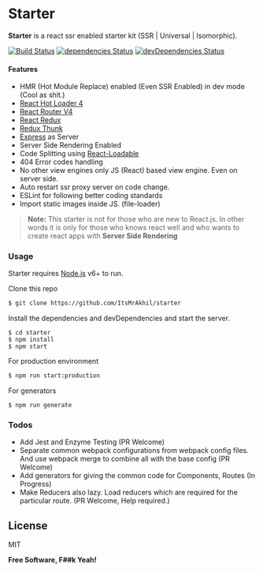 # Starter
**Starter** is a react ssr enabled starter kit (SSR | Universal | Isomorphic).

[![Build Status](https://travis-ci.org/ItsMrAkhil/starter.svg?branch=master)](https://travis-ci.org/ItsMrAkhil/starter)
[![dependencies Status](https://david-dm.org/itsMrAkhil/starter/status.svg)](https://david-dm.org/itsMrAkhil/starter)
[![devDependencies Status](https://david-dm.org/itsMrAkhil/starter/dev-status.svg)](https://david-dm.org/itsMrAkhil/starter?type=dev)

#### Features
  - HMR (Hot Module Replace) enabled (Even SSR Enabled) in dev mode (Cool as shit.)
  - [React Hot Loader 4](https://github.com/gaearon/react-hot-loader/tree/next)
  - [React Router V4](https://reacttraining.com/react-router/web/guides/philosophy)
  - [React Redux](https://github.com/reactjs/react-redux)
  - [Redux Thunk](https://github.com/gaearon/redux-thunk)
  - [Express](http://expressjs.com/) as Server
  - Server Side Rendering Enabled
  - Code Splitting using [React-Loadable](https://github.com/thejameskyle/react-loadable)
  - 404 Error codes handling
  - No other view engines only JS (React) based view engine. Even on server side.
  - Auto restart ssr proxy server on code change.
  - ESLint for following better coding standards
  - Import static images inside JS. (file-loader)


> **Note:** This starter is not for those who are new to React.js. In other words it is only for those who knows react well and who wants to create react apps with **Server Side Rendering**

### Usage

Starter requires [Node.js](https://nodejs.org/) v6+ to run.

Clone this repo
```sh
$ git clone https://github.com/ItsMrAkhil/starter
```
Install the dependencies and devDependencies and start the server.

```
$ cd starter
$ npm install
$ npm start
```

For production environment

```sh
$ npm run start:production
```

For generators

```
$ npm run generate
```

### Todos

 - Add Jest and Enzyme Testing (PR Welcome)
 - Separate common webpack configurations from webpack config files. And use webpack merge to combine all with the base config (PR Welcome)
 - Add generators for giving the common code for Components, Routes (In Progress)
 - Make Reducers also lazy. Load reducers which are required for the particular route. (PR Welcome, Help required.)

License
----
MIT

**Free Software, F##k Yeah!**
